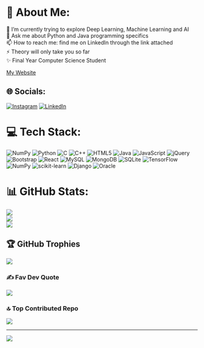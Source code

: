 # 💫 About Me:
🔭 I’m currently trying to explore Deep Learning, Machine Learning and AI<br>💬 Ask me about Python and Java programming specifics<br>📫 How to reach me: find me on LinkedIn through the link attached<br>⚡ Theory will only take you so far<br>✨ Final Year Computer Science Student

<a href='https://kkeshav1101.github.io/'>My Website</a>


## 🌐 Socials:
[![Instagram](https://img.shields.io/badge/Instagram-%23E4405F.svg?logo=Instagram&logoColor=white)](https://instagram.com/https://www.instagram.com/kkeshav_2711/) [![LinkedIn](https://img.shields.io/badge/LinkedIn-%230077B5.svg?logo=linkedin&logoColor=white)](https://linkedin.com/in/https://www.linkedin.com/in/k-keshav-951024261/) 

# 💻 Tech Stack:
![NumPy](https://img.shields.io/badge/numpy-%23013243.svg?style=flat&logo=numpy&logoColor=white) ![Python](https://img.shields.io/badge/python-3670A0?style=flat&logo=python&logoColor=ffdd54) ![C](https://img.shields.io/badge/c-%2300599C.svg?style=flat&logo=c&logoColor=white) ![C++](https://img.shields.io/badge/c++-%2300599C.svg?style=flat&logo=c%2B%2B&logoColor=white) ![HTML5](https://img.shields.io/badge/html5-%23E34F26.svg?style=flat&logo=html5&logoColor=white) ![Java](https://img.shields.io/badge/java-%23ED8B00.svg?style=flat&logo=openjdk&logoColor=white) ![JavaScript](https://img.shields.io/badge/javascript-%23323330.svg?style=flat&logo=javascript&logoColor=%23F7DF1E) ![jQuery](https://img.shields.io/badge/jquery-%230769AD.svg?style=flat&logo=jquery&logoColor=white) ![Bootstrap](https://img.shields.io/badge/bootstrap-%238511FA.svg?style=flat&logo=bootstrap&logoColor=white) ![React](https://img.shields.io/badge/react-%2320232a.svg?style=flat&logo=react&logoColor=%2361DAFB) ![MySQL](https://img.shields.io/badge/mysql-4479A1.svg?style=flat&logo=mysql&logoColor=white) ![MongoDB](https://img.shields.io/badge/MongoDB-%234ea94b.svg?style=flat&logo=mongodb&logoColor=white) ![SQLite](https://img.shields.io/badge/sqlite-%2307405e.svg?style=flat&logo=sqlite&logoColor=white) ![TensorFlow](https://img.shields.io/badge/TensorFlow-%23FF6F00.svg?style=flat&logo=TensorFlow&logoColor=white) ![NumPy](https://img.shields.io/badge/numpy-%23013243.svg?style=flat&logo=numpy&logoColor=white) ![scikit-learn](https://img.shields.io/badge/scikit--learn-%23F7931E.svg?style=flat&logo=scikit-learn&logoColor=white) ![Django](https://img.shields.io/badge/django-%23092E20.svg?style=flat&logo=django&logoColor=white) ![Oracle](https://img.shields.io/badge/Oracle-F80000?style=flat&logo=oracle&logoColor=white)
# 📊 GitHub Stats:
![](https://github-readme-stats.vercel.app/api?username=KKeshav1101&theme=blue_navy&hide_border=false&include_all_commits=false&count_private=false)<br/>
![](https://github-readme-streak-stats.herokuapp.com/?user=KKeshav1101&theme=blue_navy&hide_border=false)<br/>
![](https://github-readme-stats.vercel.app/api/top-langs/?username=KKeshav1101&theme=blue_navy&hide_border=false&include_all_commits=false&count_private=false&layout=compact)

## 🏆 GitHub Trophies
![](https://github-profile-trophy.vercel.app/?username=KKeshav1101&theme=blue_navy&no-frame=false&no-bg=false&margin-w=4)

### ✍️ Fav Dev Quote
![](https://quotes-github-readme.vercel.app/api?type=horizontal&theme=tokyonight)

### 🔝 Top Contributed Repo
![](https://github-contributor-stats.vercel.app/api?username=KKeshav1101&limit=5&theme=blue_navy&combine_all_yearly_contributions=true)

---
[![](https://visitcount.itsvg.in/api?id=KKeshav1101&icon=5&color=1)](https://visitcount.itsvg.in)

<!-- Proudly created with GPRM ( https://gprm.itsvg.in ) -->
